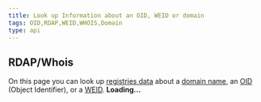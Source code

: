 ```yaml
---
title: Look up Information about an OID, WEID or domain
tags: OID,RDAP,WEID,WHOIS,Domain
type: api
---
```

 
## RDAP/Whois
 
On this page you can look up [registries data](https://webfan.de/apps/registry/) about a [domain name](https://domainundhomepagespeicher.de/domains-11), an [OID](http://oid-info.com/faq.htm#1) (Object Identifier), or a [WEID](https://weid.info/spec.html). <frdlweb-multi-lookup></frdlweb-multi-lookup><strong frdl-if-js-remove="2000">Loading...</strong>  
 
